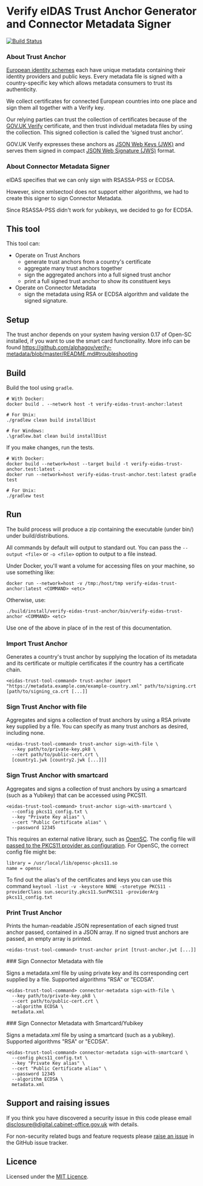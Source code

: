 Verify eIDAS Trust Anchor Generator and Connector Metadata Signer
===================================

[![Build Status](https://travis-ci.org/alphagov/verify-eidas-trust-anchor.svg?branch=master)](https://travis-ci.org/alphagov/verify-eidas-trust-anchor)

### About Trust Anchor
[European identity schemes](https://ec.europa.eu/digital-single-market/en/e-identification) each have unique metadata containing their identity providers and public keys. Every metadata file is signed with a country-specific key which allows metadata consumers to trust its authenticity.

We collect certificates for connected European countries into one place and sign them all together with a Verify key.

Our relying parties can trust the collection of certificates because of the [GOV.UK Verify](https://gov.uk/verify) certificate, and then trust individual metadata files by using the collection. This signed collection is called the ‘signed trust anchor’.

GOV.UK Verify expresses these anchors as [JSON Web Keys (JWK)](https://tools.ietf.org/html/rfc7517) and serves them signed in compact [JSON Web Signature (JWS)](https://tools.ietf.org/html/rfc7515) format.

### About Connector Metadata Signer

eIDAS specifies that we can only sign with RSASSA-PSS or ECDSA.  

However, since xmlsectool does not support either algorithms, we had to create this signer to sign Connector Metadata. 

Since RSASSA-PSS didn't work for yubikeys, we decided to go for ECDSA.

## This tool
This tool can:
* Operate on Trust Anchors
  * generate trust anchors from a country's certificate
  * aggregate many trust anchors together
  * sign the aggregated anchors into a full signed trust anchor
  * print a full signed trust anchor to show its constituent keys
* Operate on Connector Metadata
  * sign the metadata using RSA or ECDSA algorithm and validate the signed signature.

## Setup

The trust anchor depends on your system having version 0.17 of Open-SC installed, if you want to use the smart card functionality.
More info can be found https://github.com/alphagov/verify-metadata/blob/master/README.md#troubleshooting

## Build

Build the tool using `gradle`.

    # With Docker:
    docker build . --network host -t verify-eidas-trust-anchor:latest

    # For Unix:
    ./gradlew clean build installDist

    # For Windows:
    .\gradlew.bat clean build installDist

If you make changes, run the tests.

    # With Docker:
    docker build --network=host --target build -t verify-eidas-trust-anchor.test:latest .
    docker run --network=host verify-eidas-trust-anchor.test:latest gradle test

    # For Unix:
    ./gradlew test

## Run

The build process will produce a zip containing the executable (under bin/) under build/distributions. 
 
All commands by default will output to standard out. You can pass the `--output <file>` or `-o <file>` option to output to a file instead.

Under Docker, you'll want a volume for accessing files on your machine, so use something like:

    docker run --network=host -v /tmp:/host/tmp verify-eidas-trust-anchor:latest <COMMAND> <etc>

Otherwise, use:

    ./build/install/verify-eidas-trust-anchor/bin/verify-eidas-trust-anchor <COMMAND> <etc>

Use one of the above in place of <eidas-trust-tool-command> in the rest of this documentation.

### Import Trust Anchor

Generates a country's trust anchor by supplying the location of its metadata and its certificate or multiple certificates if the country has a certificate chain.

    <eidas-trust-tool-command> trust-anchor import "https://metadata.example.com/example-country.xml" path/to/signing.crt [path/to/signing_ca.crt [...]]

### Sign Trust Anchor with file

Aggregates and signs a collection of trust anchors by using a RSA private key supplied by a file. You can specify as many trust anchors as desired, including none.

    <eidas-trust-tool-command> trust-anchor sign-with-file \
      --key path/to/private-key.pk8 \
      --cert path/to/public-cert.crt \
      [country1.jwk [country2.jwk [...]]]

### Sign Trust Anchor with smartcard

Aggregates and signs a collection of trust anchors by using a smartcard (such as a Yubikey) that can be accessed using PKCS11.

    <eidas-trust-tool-command> trust-anchor sign-with-smartcard \
      --config pkcs11_config.txt \
      --key "Private Key alias" \
      --cert "Public Certificate alias" \
      --password 12345

This requires an external native library, such as [OpenSC](https://github.com/opensc/opensc). The config file will [passed to the PKCS11 provider as configuration](https://docs.oracle.com/javase/8/docs/technotes/guides/security/p11guide.html#P11Provider). For OpenSC, the correct config file might be:

    library = /usr/local/lib/opensc-pkcs11.so
    name = opensc

To find out the alias's of the certificates and keys you can use this command `keytool -list -v -keystore NONE -storetype PKCS11 -providerClass sun.security.pkcs11.SunPKCS11 -providerArg pkcs11_config.txt`

### Print Trust Anchor

Prints the human-readable JSON representation of each signed trust anchor passed, contained in a JSON array. If no signed trust anchors are passed, an empty array is printed.

    <eidas-trust-tool-command> trust-anchor print [trust-anchor.jwt [...]]

### Sign Connector Metadata with file

Signs a metadata.xml file by using private key and its corresponding cert supplied by a file. 
Supported algorithms "RSA" or "ECDSA".

    <eidas-trust-tool-command> connector-metadata sign-with-file \
      --key path/to/private-key.pk8 \
      --cert path/to/public-cert.crt \
      --algorithm ECDSA \
      metadata.xml

### Sign Connector Metadata with Smartcard/Yubikey

Signs a metadata.xml file by using a smartcard (such as a yubikey). 
Supported algorithms "RSA" or "ECDSA".

    <eidas-trust-tool-command> connector-metadata sign-with-smartcard \
      --config pkcs11_config.txt \
      --key "Private Key alias" \
      --cert "Public Certificate alias" \
      --password 12345
      --algorithm ECDSA \
      metadata.xml

## Support and raising issues

If you think you have discovered a security issue in this code please email [disclosure@digital.cabinet-office.gov.uk](mailto:disclosure@digital.cabinet-office.gov.uk) with details.

For non-security related bugs and feature requests please [raise an issue](https://github.com/alphagov/verify-eidas-trust-anchor/issues/new) in the GitHub issue tracker.

## Licence

Licensed under the [MIT Licence](./LICENSE).
